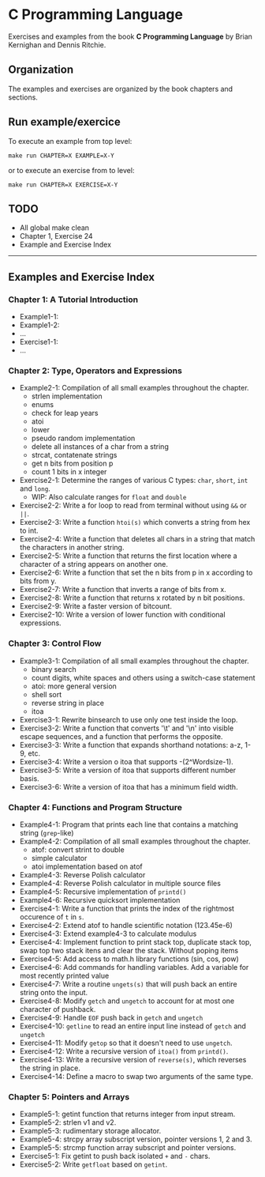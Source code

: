 # C Programming Language
Exercises and examples from the book **C Programming Language** by Brian Kernighan and Dennis Ritchie.

## Organization
The examples and exercises are organized by the book chapters and sections.

## Run example/exercice
To execute an example from top level:
```
make run CHAPTER=X EXAMPLE=X-Y
```
or to execute an exercise from to level:
```
make run CHAPTER=X EXERCISE=X-Y
```

## TODO
- All global make clean
- Chapter 1, Exercise 24
- Example and Exercise Index

* * *

## Examples and Exercise Index

### Chapter 1: A Tutorial Introduction
- Example1-1:
- Example1-2:
- ...
- Exercise1-1:
- ...

### Chapter 2: Type, Operators and Expressions
- Example2-1: Compilation of all small examples throughout the chapter.
    - strlen implementation
    - enums
    - check for leap years
    - atoi
    - lower
    - pseudo random implementation
    - delete all instances of a char from a string
    - strcat, contatenate strings
    - get n bits from position p
    - count 1 bits in x integer
- Exercise2-1: Determine the ranges of various C types: `char`, `short`, `int` and `long`.
    - WIP: Also calculate ranges for `float` and `double`
- Exercise2-2: Write a for loop to read from terminal without using `&&` or `||`.
- Exercise2-3: Write a function `htoi(s)` which converts a string from hex to int.
- Exercise2-4: Write a function that deletes all chars in a string that match the characters in another string.
- Exercise2-5: Write a function that returns the first location where a character of a string appears on another one.
- Exercise2-6: Write a function that set the n bits from p in x according to bits from y.
- Exercise2-7: Write a function that inverts a range of bits from x.
- Exercise2-8: Write a function that returns x rotated by n bit positions.
- Exercise2-9: Write a faster version of bitcount.
- Exercise2-10: Write a version of lower function with conditional expressions.

### Chapter 3: Control Flow
- Example3-1: Compilation of all small examples throughout the chapter.
    - binary search
    - count digits, white spaces and others using a switch-case statement
    - atoi: more general version
    - shell sort
    - reverse string in place
    - itoa
- Exercise3-1: Rewrite binsearch to use only one test inside the loop.
- Exercise3-2: Write a function that converts '\t' and '\n' into visible escape sequences, and a function that performs the opposite.
- Exercise3-3: Write a function that expands shorthand notations: a-z, 1-9, etc.
- Exercise3-4: Write a version o itoa that supports -(2^Wordsize-1).
- Exercise3-5: Write a version of itoa that supports different number basis.
- Exercise3-6: Write a version of itoa that has a minimum field width.

### Chapter 4: Functions and Program Structure
- Example4-1: Program that prints each line that contains a matching string (`grep`-like)
- Example4-2: Compilation of all small examples throughout the chapter.
    - atof: convert strint to double
    - simple calculator
    - atoi implementation based on atof
- Example4-3: Reverse Polish calculator
- Example4-4: Reverse Polish calculator in multiple source files
- Example4-5: Recursive implementation of `printd()`
- Example4-6: Recursive quicksort implementation
- Exercise4-1: Write a function that prints the index of the rightmost occurence of `t` in `s`.
- Exercise4-2: Extend atof to handle scientific notation (123.45e-6)
- Exercise4-3: Extend example4-3 to calculate modulus
- Exercise4-4: Implement function to print stack top, duplicate stack top, swap top two stack itens and clear the stack. Without poping items
- Exercise4-5: Add access to math.h library functions (sin, cos, pow)
- Exercise4-6: Add commands for handling variables. Add a variable for most recently printed value
- Exercise4-7: Write a routine `ungets(s)` that will push back an entire string onto the input.
- Exercise4-8: Modify `getch` and `ungetch` to account for at most one character of pushback.
- Exercise4-9: Handle `EOF` push back in `getch` and `ungetch`
- Exercise4-10: `getline` to read an entire input line instead of `getch` and `ungetch`
- Exercise4-11: Modify `getop` so that it doesn't need to use `ungetch`.
- Exercise4-12: Write a recursive version of `itoa()` from `printd()`.
- Exercise4-13: Write a recursive version of `reverse(s)`, which reverses the string in place.
- Exercise4-14: Define a macro to swap two arguments of the same type.

### Chapter 5: Pointers and Arrays
- Example5-1: getint function that returns integer from input stream.
- Example5-2: strlen v1 and v2.
- Example5-3: rudimentary storage allocator.
- Example5-4: strcpy array subscript version, pointer versions 1, 2 and 3.
- Example5-5: strcmp function array subscript and pointer versions.
- Exercise5-1: Fix getint to push back isolated `+` and `-` chars.
- Exercise5-2: Write `getfloat` based on `getint`.
